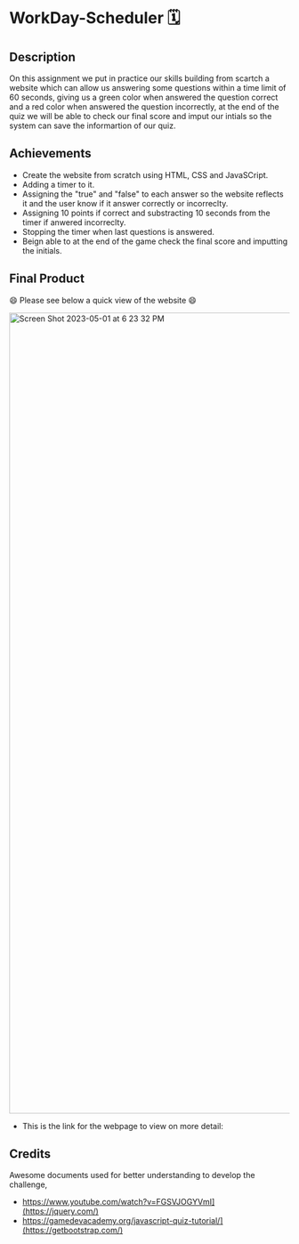 # WorkDay-Scheduler 🗓️

## Description

On this assignment we put in practice our skills building from scartch a website which can allow us answering some questions within a time limit of 60 seconds, giving us a green color when answered the question correct and a red color when answered the question incorrectly, at the end of the quiz we will be able to check our final score and imput our intials so the system can save the informartion of our quiz. 

## Achievements

- Create the website from scratch using HTML, CSS and JavaSCript.
- Adding a timer to it.
- Assigning the "true" and "false" to each answer so the website reflects it and the user know if it answer correctly or incorreclty.
- Assigning 10 points if correct and substracting 10 seconds from the timer if anwered incorreclty. 
- Stopping the timer when last questions is answered. 
- Beign able to at the end of the game check the final score and imputting the initials. 

## Final Product

 
😄 Please see below a quick view of the website 😄 

<img width="1440" alt="Screen Shot 2023-05-01 at 6 23 32 PM" src="https://user-images.githubusercontent.com/128196586/235542042-f0d99401-80a0-401d-8aee-e9e7394c342a.png">

- This is the link for the webpage to view on more detail: 

## Credits 

Awesome documents used for better understanding to develop the challenge,

- https://www.youtube.com/watch?v=FGSVJOGYVmI](https://jquery.com/)
- https://gamedevacademy.org/javascript-quiz-tutorial/](https://getbootstrap.com/)
